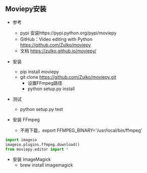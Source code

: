 ## Moviepy安装
- 参考
    - pypi 安装https://pypi.python.org/pypi/moviepy
    - GitHub：Video editing with Python  
        https://github.com/Zulko/moviepy
    - 文档 https://zulko.github.io/moviepy/
    
- 安装
    - pip install moviepy
    - git clone https://github.com/Zulko/moviepy.git
        - 设置FFmpeg路径
        - python setup.py install
- 测试
    - python setup.py test
- 安装 FFmpeg 
    - 不用下载，export FFMPEG_BINARY='/usr/local/bin/ffmpeg'
```python
import imageio
imageio.plugins.ffmpeg.download()
from moviepy.editor import *
```
- 安装 ImageMagick 
    - brew install imagemagick